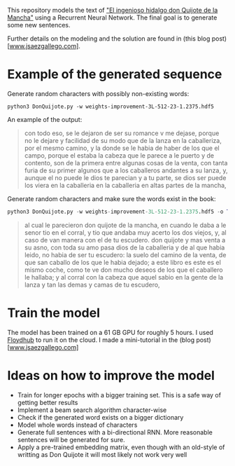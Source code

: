 This repository models the text of ["El ingenioso hidalgo don Quijote de la Mancha"](https://es.wikipedia.org/wiki/Don_Quijote_de_la_Mancha) using a Recurrent Neural Network. The final goal is to generate some new sentences.

Further details on the modeling and the solution are found in (this blog post)[www.jsaezgallego.com].


# Example of the generated sequence

Generate random characters with possibly non-existing words:
```
python3 DonQuijote.py -w weights-improvement-3L-512-23-1.2375.hdf5
```


An example of the output:

> con todo eso, se le dejaron de ser su romance v me dejase, porque no le dejare y facilidad de su modo que de la lanza en la caballeriza, por el mesmo camino, y la donde se le habia de haber de los que el campo, porque el estaba la cabeza que le parece a le puerto y de contento, son de la primera entre algunas cosas de la venta, con tanta furia de su primer algunos que a los caballeros andantes a su lanza, y, aunque el no puede le dios te parecian y a tu parte, se dios ser puede los viera en la caballeria en la caballeria en altas partes de la mancha, 


Generate random characters and make sure the words exist in the book:

```python
python3 DonQuijote.py -w weights-improvement-3L-512-23-1.2375.hdf5 -o True
```

>  al cual le parecieron don quijote de la mancha, en cuando le daba a le senor tio en el corral, y tio que andaba muy acerto los dos viejos, y, al caso de van manera con el de tu escudero. don quijote y mas venta a su asno, con toda su amo pasa dios de la caballeria y de al que habia leido, no habia de ser tu escudero: la suelo del camino de la venta, de que san caballo de los que le habia dejado; a este libro es este es el mismo coche, como te ve don mucho deseos de los que el caballero le hallaba; y al corral con la cabeza que aquel sabio en la gente de la lanza y tan las demas y camas de tu escudero, 



# Train the model

The model has been trained on a 61 GB GPU for roughly 5 hours. I used [Floydhub](https://www.floydhub.com/) to run it on the cloud. I made a mini-tutorial in the (blog post)[www.jsaezgallego.com]


# Ideas on how to improve the model

- Train for longer epochs with a bigger training set. This is a safe way of getting better results
- Implement a beam search algorithm character-wise
- Check if the generated word exists on a bigger dictionary
- Model whole words instead of characters
- Generate full sentences with a bi-directional RNN. More reasonable sentences will be generated for sure.
- Apply a pre-trained embedding matrix, even though with an old-style of writting as Don Quijote it will most likely not work very well
